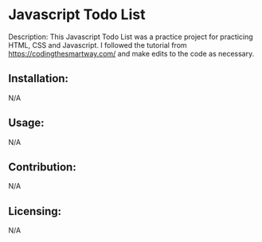# Javascript Todo List
Description: This Javascript Todo List was a practice project for practicing HTML, CSS and Javascript.
I followed the tutorial from https://codingthesmartway.com/ and make edits to the code as necessary.

## Installation:
N/A


## Usage:
N/A

## Contribution:
N/A

## Licensing:
N/A
